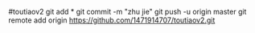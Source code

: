 #toutiaov2
git add *
git commit -m "zhu jie"
git push -u origin master
git remote add origin https://github.com/1471914707/toutiaov2.git
